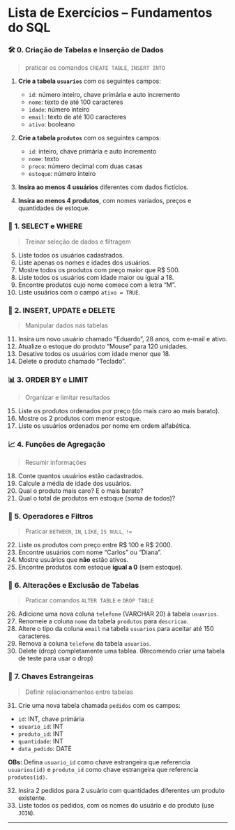 # **Lista de Exercícios – Fundamentos do SQL**


### 🛠️ **0. Criação de Tabelas e Inserção de Dados**

> praticar os comandos `CREATE TABLE`, `INSERT INTO`

1. **Crie a tabela `usuarios`** com os seguintes campos:

   * `id`: número inteiro, chave primária e auto incremento
   * `nome`: texto de até 100 caracteres
   * `idade`: número inteiro
   * `email`: texto de até 100 caracteres
   * `ativo`: booleano

2. **Crie a tabela `produtos`** com os seguintes campos:

   * `id`: inteiro, chave primária e auto incremento
   * `nome`: texto
   * `preco`: número decimal com duas casas
   * `estoque`: número inteiro

3. **Insira ao menos 4 usuários** diferentes com dados fictícios.

4. **Insira ao menos 4 produtos**, com nomes variados, preços e quantidades de estoque.


### 🔎 **1. SELECT e WHERE**

> Treinar seleção de dados e filtragem

5. Liste todos os usuários cadastrados.
6. Liste apenas os nomes e idades dos usuários.
7. Mostre todos os produtos com preço maior que R\$ 500.
8. Liste todos os usuários com idade maior ou igual a 18.
9. Encontre produtos cujo nome comece com a letra “M”.
10. Liste usuários com o campo `ativo = TRUE`.


### 🧪 **2. INSERT, UPDATE e DELETE**

> Manipular dados nas tabelas

11. Insira um novo usuário chamado “Eduardo”, 28 anos, com e-mail e ativo.
12. Atualize o estoque do produto “Mouse” para 120 unidades.
13. Desative todos os usuários com idade menor que 18.
14. Delete o produto chamado “Teclado”.


### 📊 **3. ORDER BY e LIMIT**

> Organizar e limitar resultados

15. Liste os produtos ordenados por preço (do mais caro ao mais barato).
16. Mostre os 2 produtos com menor estoque.
17. Liste os usuários ordenados por nome em ordem alfabética.


### 📈 **4. Funções de Agregação**

> Resumir informações

18. Conte quantos usuários estão cadastrados.
19. Calcule a média de idade dos usuários.
20. Qual o produto mais caro? E o mais barato?
21. Qual o total de produtos em estoque (soma de todos)?


### 🔄 **5. Operadores e Filtros**

> Praticar `BETWEEN`, `IN`, `LIKE`, `IS NULL`, `!=`

22. Liste os produtos com preço entre R\$ 100 e R\$ 2000.
23. Encontre usuários com nome “Carlos” ou “Diana”.
24. Mostre usuários que **não** estão ativos.
25. Encontre produtos com estoque **igual a 0** (sem estoque).


### 🧱 **6. Alterações e Exclusão de Tabelas**

> Praticar comandos `ALTER TABLE` e `DROP TABLE`

26. Adicione uma nova coluna `telefone` (VARCHAR 20) à tabela `usuarios`.
27. Renomeie a coluna `nome` da tabela `produtos` para `descricao`.
28. Altere o tipo da coluna `email` na tabela `usuarios` para aceitar até 150 caracteres.
29. Remova a coluna `telefone` da tabela `usuarios`.
30. Delete (drop) completamente uma tablea. (Recomendo criar uma tabela de teste para usar o drop)


### 🔐 **7. Chaves Estrangeiras**

> Definir relacionamentos entre tabelas

31. Crie uma nova tabela chamada `pedidos` com os campos:

* `id`: INT, chave primária
* `usuario_id`: INT
* `produto_id`: INT
* `quantidade`: INT
* `data_pedido`: DATE

**OBs:**
Defina `usuario_id` como chave estrangeira que referencia `usuarios(id)` e `produto_id` como chave estrangeira que referencia `produtos(id)`.

32. Insira 2 pedidos para 2 usuário com quantidades diferentes um produto existente.
33. Liste todos os pedidos, com os nomes do usuário e do produto (use `JOIN`).

---
